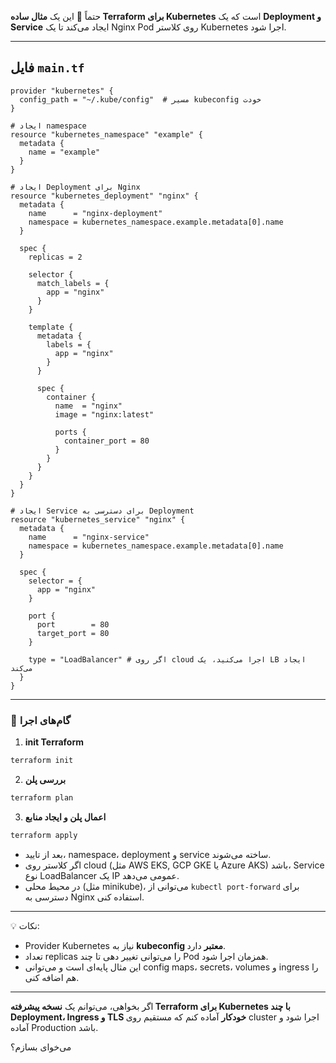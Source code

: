 حتماً 🙂 این یک **مثال ساده Terraform برای Kubernetes** است که یک **Deployment و Service** ایجاد می‌کند تا یک Nginx Pod روی کلاستر Kubernetes اجرا شود.

---

## فایل `main.tf`

```hcl
provider "kubernetes" {
  config_path = "~/.kube/config"  # مسیر kubeconfig خودت
}

# ایجاد namespace
resource "kubernetes_namespace" "example" {
  metadata {
    name = "example"
  }
}

# ایجاد Deployment برای Nginx
resource "kubernetes_deployment" "nginx" {
  metadata {
    name      = "nginx-deployment"
    namespace = kubernetes_namespace.example.metadata[0].name
  }

  spec {
    replicas = 2

    selector {
      match_labels = {
        app = "nginx"
      }
    }

    template {
      metadata {
        labels = {
          app = "nginx"
        }
      }

      spec {
        container {
          name  = "nginx"
          image = "nginx:latest"

          ports {
            container_port = 80
          }
        }
      }
    }
  }
}

# ایجاد Service برای دسترسی به Deployment
resource "kubernetes_service" "nginx" {
  metadata {
    name      = "nginx-service"
    namespace = kubernetes_namespace.example.metadata[0].name
  }

  spec {
    selector = {
      app = "nginx"
    }

    port {
      port        = 80
      target_port = 80
    }

    type = "LoadBalancer" # اگر روی cloud اجرا می‌کنید، یک LB ایجاد می‌کند
  }
}
```

---

### 🔹 گام‌های اجرا

1. **init Terraform**

```bash
terraform init
```

2. **بررسی پلن**

```bash
terraform plan
```

3. **اعمال پلن و ایجاد منابع**

```bash
terraform apply
```

* بعد از تایید، namespace، deployment و service ساخته می‌شوند.
* اگر کلاستر روی cloud (مثل AWS EKS, GCP GKE یا Azure AKS) باشد، Service نوع LoadBalancer یک IP عمومی می‌دهد.
* در محیط محلی (مثل minikube)، می‌توانی از `kubectl port-forward` برای دسترسی به Nginx استفاده کنی.

---

💡 نکات:

* Provider Kubernetes نیاز به **kubeconfig معتبر** دارد.
* تعداد replicas را می‌توانی تغییر دهی تا چند Pod همزمان اجرا شود.
* این مثال پایه‌ای است و می‌توانی config maps، secrets، volumes و ingress را هم اضافه کنی.

---

اگر بخواهی، می‌توانم یک **نسخه پیشرفته Terraform برای Kubernetes با چند Deployment، Ingress و TLS خودکار** آماده کنم که مستقیم روی cluster اجرا شود و آماده Production باشد.

می‌خوای بسازم؟
